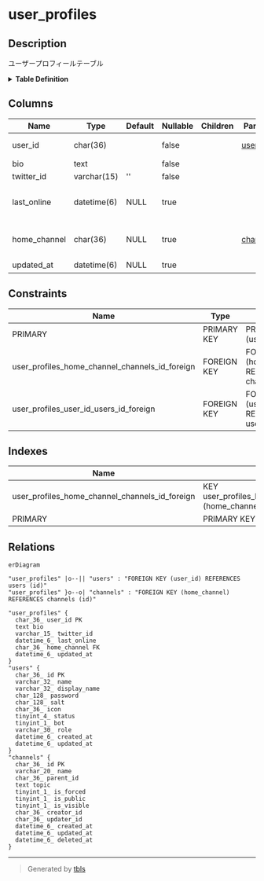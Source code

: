 # user_profiles

## Description

ユーザープロフィールテーブル

<details>
<summary><strong>Table Definition</strong></summary>

```sql
CREATE TABLE `user_profiles` (
  `user_id` char(36) NOT NULL,
  `bio` text CHARACTER SET utf8mb4 COLLATE utf8mb4_bin NOT NULL,
  `twitter_id` varchar(15) NOT NULL DEFAULT '',
  `last_online` datetime(6) DEFAULT NULL,
  `home_channel` char(36) DEFAULT NULL,
  `updated_at` datetime(6) DEFAULT NULL,
  PRIMARY KEY (`user_id`),
  KEY `user_profiles_home_channel_channels_id_foreign` (`home_channel`),
  CONSTRAINT `user_profiles_home_channel_channels_id_foreign` FOREIGN KEY (`home_channel`) REFERENCES `channels` (`id`) ON DELETE CASCADE ON UPDATE CASCADE,
  CONSTRAINT `user_profiles_user_id_users_id_foreign` FOREIGN KEY (`user_id`) REFERENCES `users` (`id`) ON DELETE CASCADE ON UPDATE CASCADE
) ENGINE=InnoDB DEFAULT CHARSET=utf8mb4
```

</details>

## Columns

| Name | Type | Default | Nullable | Children | Parents | Comment |
| ---- | ---- | ------- | -------- | -------- | ------- | ------- |
| user_id | char(36) |  | false |  | [users](users.md) | ユーザーUUID |
| bio | text |  | false |  |  | bio |
| twitter_id | varchar(15) | '' | false |  |  | Twitter ID |
| last_online | datetime(6) | NULL | true |  |  | 最終オンライン日時 |
| home_channel | char(36) | NULL | true |  | [channels](channels.md) | ホームチャンネルUUID |
| updated_at | datetime(6) | NULL | true |  |  | 更新日時 |

## Constraints

| Name | Type | Definition |
| ---- | ---- | ---------- |
| PRIMARY | PRIMARY KEY | PRIMARY KEY (user_id) |
| user_profiles_home_channel_channels_id_foreign | FOREIGN KEY | FOREIGN KEY (home_channel) REFERENCES channels (id) |
| user_profiles_user_id_users_id_foreign | FOREIGN KEY | FOREIGN KEY (user_id) REFERENCES users (id) |

## Indexes

| Name | Definition |
| ---- | ---------- |
| user_profiles_home_channel_channels_id_foreign | KEY user_profiles_home_channel_channels_id_foreign (home_channel) USING BTREE |
| PRIMARY | PRIMARY KEY (user_id) USING BTREE |

## Relations

```mermaid
erDiagram

"user_profiles" |o--|| "users" : "FOREIGN KEY (user_id) REFERENCES users (id)"
"user_profiles" }o--o| "channels" : "FOREIGN KEY (home_channel) REFERENCES channels (id)"

"user_profiles" {
  char_36_ user_id PK
  text bio
  varchar_15_ twitter_id
  datetime_6_ last_online
  char_36_ home_channel FK
  datetime_6_ updated_at
}
"users" {
  char_36_ id PK
  varchar_32_ name
  varchar_32_ display_name
  char_128_ password
  char_128_ salt
  char_36_ icon
  tinyint_4_ status
  tinyint_1_ bot
  varchar_30_ role
  datetime_6_ created_at
  datetime_6_ updated_at
}
"channels" {
  char_36_ id PK
  varchar_20_ name
  char_36_ parent_id
  text topic
  tinyint_1_ is_forced
  tinyint_1_ is_public
  tinyint_1_ is_visible
  char_36_ creator_id
  char_36_ updater_id
  datetime_6_ created_at
  datetime_6_ updated_at
  datetime_6_ deleted_at
}
```

---

> Generated by [tbls](https://github.com/k1LoW/tbls)
